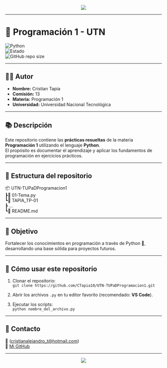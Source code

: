 <p align="center">
  <img src="https://capsule-render.vercel.app/api?type=waving&color=0:306998,100:FFD43B&height=180&section=header&text=Prácticas%20de%20Python%20🐍&fontSize=40&fontColor=ffffff&animation=fadeIn&fontAlignY=35" />
</p>

---

# 📘 Programación 1 - UTN

![Python](https://img.shields.io/badge/Python-3.10+-blue?logo=python&logoColor=white)  
![Estado](https://img.shields.io/badge/Estado-En%20Progreso-yellow)  
![GitHub repo size](https://img.shields.io/github/repo-size/CTapia10/UTN-TUPaDProgramacion1)

---

## 👨‍💻 Autor
- **Nombre:** Cristian Tapia  
- **Comisión:** 13  
- **Materia:** Programación 1  
- **Universidad:** Universidad Nacional Tecnológica  

---

## 📚 Descripción
Este repositorio contiene las **prácticas resueltas** de la materia **Programación 1** utilizando el lenguaje **Python**.  
El propósito es documentar el aprendizaje y aplicar los fundamentos de programación en ejercicios prácticos.

---

## 📂 Estructura del repositorio
📦 UTN-TUPaDProgramacion1  
 ┣📂 01-Tema.py  
  ┗📜 TAPIA_TP-01  
 ┣ ...  
 ┗📜 README.md  

---

## 🎯 Objetivo
Fortalecer los conocimientos en programación a través de Python 🐍, desarrollando una base sólida para proyectos futuros.

---

## 📌 Cómo usar este repositorio
1. Clonar el repositorio:  
   `git clone https://github.com/CTapia10/UTN-TUPaDProgramacion1.git`  

2. Abrir los archivos `.py` en tu editor favorito (recomendado: **VS Code**).  

3. Ejecutar los scripts:  
   `python nombre_del_archivo.py`  

---

## 🌟 Contacto
📧 (cristianalejandro_t@hotmail.com)  
🔗 [Mi GitHub](https://github.com/CTapia10)  

---

<p align="center">
  <img src="https://capsule-render.vercel.app/api?type=waving&color=0:FFD43B,100:306998&height=120&section=footer"/>
</p>
